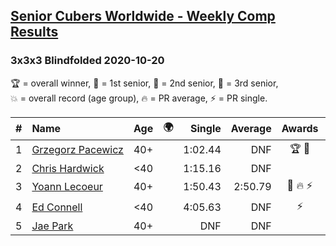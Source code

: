 <style>table {white-space: nowrap;}</style>
<link rel="stylesheet" type="text/css" href="/scw-comp/css/flags.css" />

## [Senior Cubers Worldwide - Weekly Comp Results](/scw-comp/results/)
### 3x3x3 Blindfolded 2020-10-20

<span style="white-space: nowrap;">🏆 = overall winner</span>, <span style="white-space: nowrap;">🥇 = 1st senior</span>, <span style="white-space: nowrap;">🥈 = 2nd senior</span>, <span style="white-space: nowrap;">🥉 = 3rd senior</span>, <span style="white-space: nowrap;">💥 = overall record (age group)</span>, <span style="white-space: nowrap;">🔥 = PR average</span>, <span style="white-space: nowrap;">⚡ = PR single</span>.

| # | Name | Age | 🌍 | Single | Average | Awards | Solve 1 | Solve 2 | Solve 3 | Video |
| :--: | :-- | :--: | :--: | --: | --: | :--: | --: | --: | --: | :-- |
| 1 | [Grzegorz Pacewicz](../../persons/grzegorz_pacewicz/333bf.md) | 40+ | <i class="flag flag-PL" /> | 1:02.44 | DNF | 🏆 🥇 | 1:02.44 | 1:09.53 | DNF | [Desktop](https://www.facebook.com/events/365280181488304/permalink/370245154325140) / [Mobile](https://m.facebook.com/events/365280181488304?view=permalink&id=370245154325140) |
| 2 | [Chris Hardwick](../../persons/chris_hardwick/333bf.md) | <40 | <i class="flag flag-US" /> | 1:15.16 | DNF |  | 1:45.71 | DNF | 1:15.16 | [Desktop](https://www.facebook.com/events/365280181488304/permalink/367918681224454) / [Mobile](https://m.facebook.com/events/365280181488304?view=permalink&id=367918681224454) |
| 3 | [Yoann Lecoeur](../../persons/yoann_lecoeur/333bf.md) | 40+ | <i class="flag flag-FR" /> | 1:50.43 | 2:50.79 | 🥈 🔥 ⚡ | 1:50.43 | 3:03.51 | 3:38.44 | [Desktop](https://www.facebook.com/events/365280181488304/permalink/369891551027167) / [Mobile](https://m.facebook.com/events/365280181488304?view=permalink&id=369891551027167) |
| 4 | [Ed Connell](../../persons/ed_connell/333bf.md) | <40 | <i class="flag flag-IE" /> | 4:05.63 | DNF | ⚡ | DNF | 4:33.26 | 4:05.63 | [Desktop](https://www.facebook.com/events/365280181488304/permalink/369283274421328) / [Mobile](https://m.facebook.com/events/365280181488304?view=permalink&id=369283274421328) |
| 5 | [Jae Park](../../persons/jae_park/333bf.md) | 40+ | <i class="flag flag-US" /> | DNF | DNF |  | DNF | DNF | DNF | [Desktop](https://www.facebook.com/events/365280181488304/permalink/367813714568284) / [Mobile](https://m.facebook.com/events/365280181488304?view=permalink&id=367813714568284) |

<!-- Global site tag (gtag.js) - Google Analytics -->
<script async src="https://www.googletagmanager.com/gtag/js?id=UA-86348435-3"></script>
<script>window.dataLayer = window.dataLayer || []; function gtag() {dataLayer.push(arguments);} gtag('js', new Date()); gtag('config', 'UA-86348435-3');</script>
